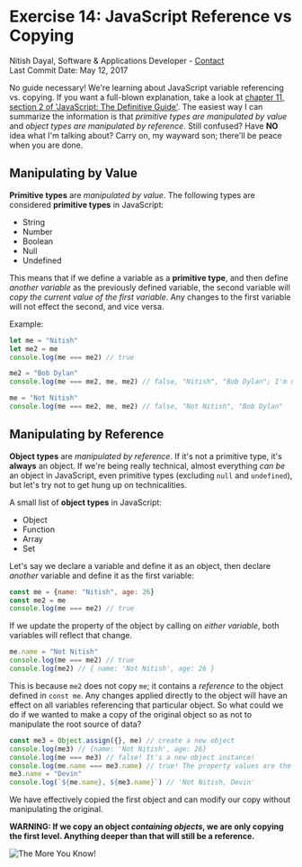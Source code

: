 # Exercise 14: JavaScript Reference vs Copying
Nitish Dayal, Software & Applications Developer - [Contact](http://nitishdayal.me)  
Last Commit Date: May 12, 2017

No guide necessary! We're learning about JavaScript variable referencing vs.
  copying. If you want a full-blown explanation, take a look at [chapter 11, section
  2 of 'JavaScript: The Definitive Guide'](http://docstore.mik.ua/orelly/webprog/jscript/ch11_02.htm).
  The easiest way I can summarize the information is that _primitive types are
  manipulated by value_ and _object types are manipulated by reference_. Still confused?
  Have **NO** idea what I'm talking about? Carry on, my wayward son; there'll be peace
  when you are done.

## Manipulating by Value

**Primitive types** are _manipulated by value_. The following types are considered 
  **primitive types** in JavaScript:
- String
- Number
- Boolean
- Null
- Undefined

This means that if we define a variable as a **primitive type**, and then define
  _another variable_ as the previously defined variable, the second variable
  will _copy the current value of the first variable_. Any changes to the first
  variable will not effect the second, and vice versa.

Example:

```JavaScript
let me = "Nitish"
let me2 = me
console.log(me === me2) // true

me2 = "Bob Dylan"
console.log(me === me2, me, me2) // false, "Nitish", "Bob Dylan"; I'm not Bob Dylan

me = "Not Nitish"
console.log(me === me2, me, me2) // false, "Not Nitish", "Bob Dylan"
```

## Manipulating by Reference

**Object types** are _manipulated by reference_. If it's not a primitive type, it's
  **always** an object. If we're being really technical, almost everything _can be_ 
  an object in JavaScript, even primitive types (excluding `null` and `undefined`), but
  let's try not to get hung up on technicalities.

A small list of **object types** in JavaScript:
- Object
- Function
- Array
- Set

Let's say we declare a variable and define it as an object, then declare _another_
  variable and define it as the first variable:

```JavaScript
const me = {name: "Nitish", age: 26}
const me2 = me
console.log(me === me2) // true
```

If we update the property of the object by calling on _either variable_, both variables
  will reflect that change.

```JavaScript
me.name = "Not Nitish"
console.log(me === me2) // true
console.log(me2) // { name: 'Not Nitish', age: 26 }
```

This is because `me2` does not copy `me`; it contains a _reference_ to the object
  defined in `const me`. Any changes applied directly to the object will have an
  effect on all variables referencing that particular object. So what could we do
  if we wanted to make a copy of the original object so as not to manipulate the
  root source of data?

```JavaScript
const me3 = Object.assign({}, me) // create a new object
console.log(me3) // {name: 'Not Nitish', age: 26}
console.log(me === me3) // false! It's a new object instance!
console.log(me.name === me3.name) // true! The property values are the same!
me3.name = "Devin"
console.log(`${me.name}, ${me3.name}`) // 'Not Nitish, Devin'
```

We have effectively copied the first object and can modify our copy without
  manipulating the original.

**WARNING: If we copy an object _containing objects_, we are only copying
  the first level. Anything deeper than that will still be a reference.**

![The More You Know!](http://www.d-toolsblog.com/wp-content/uploads/2008/11/the_more_you_know2.jpg)
